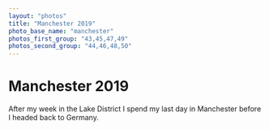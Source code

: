 ```yaml
---
layout: "photos"
title: "Manchester 2019"
photo_base_name: "manchester"
photos_first_group: "43,45,47,49"
photos_second_group: "44,46,48,50"
---
```


# Manchester 2019
After my week in the Lake District I spend my last day in Manchester before I headed back to Germany.